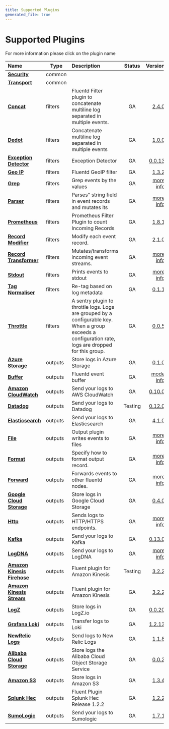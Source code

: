 ```yaml
---
title: Supported Plugins
generated_file: true
---
```


# Supported Plugins

For more information please click on the plugin name
<center>

| Name | Type | Description | Status |Version |
|:---|---|:---|:---:|---:|
| **[Security](common/security/)** | common |  |  | []() |
| **[Transport](common/transport/)** | common |  |  | []() |
| **[Concat](filters/concat/)** | filters | Fluentd Filter plugin to concatenate multiline log separated in multiple events. | GA | [2.4.0](https://github.com/fluent-plugins-nursery/fluent-plugin-concat) |
| **[Dedot](filters/dedot/)** | filters | Concatenate multiline log separated in multiple events | GA | [1.0.0](https://github.com/lunardial/fluent-plugin-dedot_filter) |
| **[Exception Detector](filters/detect_exceptions/)** | filters | Exception Detector | GA | [0.0.13](https://github.com/GoogleCloudPlatform/fluent-plugin-detect-exceptions) |
| **[Geo IP](filters/geoip/)** | filters | Fluentd GeoIP filter | GA | [1.3.2](https://github.com/y-ken/fluent-plugin-geoip) |
| **[Grep](filters/grep/)** | filters | Grep events by the values | GA | [more info](https://docs.fluentd.org/filter/grep) |
| **[Parser](filters/parser/)** | filters | Parses" string field in event records and mutates its | GA | [more info](https://docs.fluentd.org/filter/parser) |
| **[Prometheus](filters/prometheus/)** | filters | Prometheus Filter Plugin to count Incoming Records | GA | [1.8.1](https://github.com/fluent/fluent-plugin-prometheus#prometheus-outputfilter-plugin) |
| **[Record Modifier](filters/record_modifier/)** | filters | Modify each event record. | GA | [2.1.0](https://github.com/repeatedly/fluent-plugin-record-modifier) |
| **[Record Transformer](filters/record_transformer/)** | filters | Mutates/transforms incoming event streams. | GA | [more info](https://docs.fluentd.org/filter/record_transformer) |
| **[Stdout](filters/stdout/)** | filters | Prints events to stdout | GA | [more info](https://docs.fluentd.org/filter/stdout) |
| **[Tag Normaliser](filters/tagnormaliser/)** | filters | Re-tag based on log metadata | GA | [0.1.1](https://github.com/banzaicloud/fluent-plugin-tag-normaliser) |
| **[Throttle](filters/throttle/)** | filters | A sentry plugin to throttle logs. Logs are grouped by a configurable key. When a group exceeds a configuration rate, logs are dropped for this group. | GA | [0.0.5](https://github.com/rubrikinc/fluent-plugin-throttle) |
| **[Azure Storage](outputs/azurestore/)** | outputs | Store logs in Azure Storage | GA | [0.1.0](https://github.com/htgc/fluent-plugin-azurestorage/releases/tag/v0.1.0) |
| **[Buffer](outputs/buffer/)** | outputs | Fluentd event buffer | GA | [mode info](https://docs.fluentd.org/configuration/buffer-section) |
| **[Amazon CloudWatch](outputs/cloudwatch/)** | outputs | Send your logs to AWS CloudWatch | GA | [0.10.0](https://github.com/fluent-plugins-nursery/fluent-plugin-cloudwatch-logs/releases/tag/v0.10.0) |
| **[Datadog](outputs/datadog/)** | outputs | Send your logs to Datadog | Testing | [0.12.0](https://github.com/DataDog/fluent-plugin-datadog/releases/tag/v0.12.0) |
| **[Elasticsearch](outputs/elasticsearch/)** | outputs | Send your logs to Elasticsearch | GA | [4.1.0](https://github.com/uken/fluent-plugin-elasticsearch/releases/tag/v4.1.0) |
| **[File](outputs/file/)** | outputs | Output plugin writes events to files | GA | [more info](https://docs.fluentd.org/output/file) |
| **[Format](outputs/format/)** | outputs | Specify how to format output record. | GA | [more info](https://docs.fluentd.org/configuration/format-section) |
| **[Forward](outputs/forward/)** | outputs | Forwards events to other fluentd nodes. | GA | [more info](https://docs.fluentd.org/output/forward) |
| **[Google Cloud Storage](outputs/gcs/)** | outputs | Store logs in Google Cloud Storage | GA | [0.4.0](https://github.com/banzaicloud/fluent-plugin-gcs) |
| **[Http](outputs/http/)** | outputs | Sends logs to HTTP/HTTPS endpoints. | GA | [more info](https://docs.fluentd.org/output/http) |
| **[Kafka](outputs/kafka/)** | outputs | Send your logs to Kafka | GA | [0.13.0](https://github.com/fluent/fluent-plugin-kafka/releases/tag/v0.13.0) |
| **[LogDNA](outputs/logdna/)** | outputs | Send your logs to LogDNA | GA | [more info](https://github.com/logdna/fluent-plugin-logdna) |
| **[Amazon Kinesis Firehose](outputs/kinesis_firehose/)** | outputs | Fluent plugin for Amazon Kinesis | Testing | [3.2.2](https://github.com/awslabs/aws-fluent-plugin-kinesis/releases/tag/v3.2.2) |
| **[Amazon Kinesis Stream](outputs/kinesis_stream/)** | outputs | Fluent plugin for Amazon Kinesis | GA | [3.2.2](https://github.com/awslabs/aws-fluent-plugin-kinesis/releases/tag/v3.2.2) |
| **[LogZ](outputs/logz/)** | outputs | Store logs in LogZ.io | GA | [0.0.20](https://github.com/logzio/fluent-plugin-logzio/releases/tag/v0.0.20) |
| **[Grafana Loki](outputs/loki/)** | outputs | Transfer logs to Loki | GA | [1.2.13](https://github.com/grafana/loki/tree/master/fluentd/fluent-plugin-grafana-loki) |
| **[NewRelic Logs](outputs/newrelic/)** | outputs | Send logs to New Relic Logs | GA | [1.1.8](https://github.com/newrelic/newrelic-fluentd-output) |
| **[Alibaba Cloud Storage](outputs/oss/)** | outputs | Store logs the Alibaba Cloud Object Storage Service | GA | [0.0.2](https://github.com/aliyun/fluent-plugin-oss) |
| **[Amazon S3](outputs/s3/)** | outputs | Store logs in Amazon S3 | GA | [1.3.4](https://github.com/fluent/fluent-plugin-s3/releases/tag/v1.3.4) |
| **[Splunk Hec](outputs/splunk_hec/)** | outputs | Fluent Plugin Splunk Hec Release 1.2.2 | GA | [1.2.2]() |
| **[SumoLogic](outputs/sumologic/)** | outputs | Send your logs to Sumologic | GA | [1.7.1](https://github.com/SumoLogic/fluentd-output-sumologic/releases/tag/1.7.1) |
</center>

